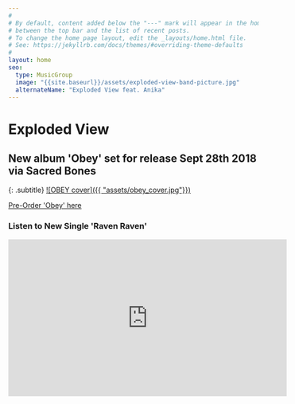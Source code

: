 ```yaml
---
#
# By default, content added below the "---" mark will appear in the home page
# between the top bar and the list of recent posts.
# To change the home page layout, edit the _layouts/home.html file.
# See: https://jekyllrb.com/docs/themes/#overriding-theme-defaults
#
layout: home
seo:
  type: MusicGroup
  image: "{{site.baseurl}}/assets/exploded-view-band-picture.jpg"
  alternateName: "Exploded View feat. Anika"
---
```


# Exploded View
## New album 'Obey' set for release Sept 28th 2018 via Sacred Bones
{: .subtitle}
[![OBEY cover]({{ "assets/obey_cover.jpg"}})](https://explodedview.bandcamp.com/)

<a class="btn btn-primary btn-lg buy" href="https://explodedview.bandcamp.com/">Pre-Order 'Obey' here</a>

### Listen to New Single 'Raven Raven'

<iframe width="560" height="315" src="https://www.youtube.com/embed/Zl-1qPg8iuE" frameborder="0" allow="autoplay; encrypted-media" allowfullscreen></iframe>
